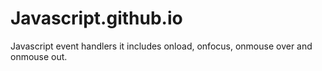 # Javascript.github.io

Javascript event handlers it includes onload, onfocus, onmouse over and onmouse out.
